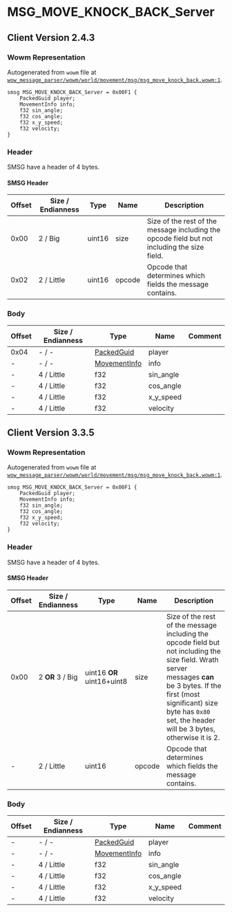 # MSG_MOVE_KNOCK_BACK_Server

## Client Version 2.4.3

### Wowm Representation

Autogenerated from `wowm` file at [`wow_message_parser/wowm/world/movement/msg/msg_move_knock_back.wowm:1`](https://github.com/gtker/wow_messages/tree/main/wow_message_parser/wowm/world/movement/msg/msg_move_knock_back.wowm#L1).
```rust,ignore
smsg MSG_MOVE_KNOCK_BACK_Server = 0x00F1 {
    PackedGuid player;
    MovementInfo info;
    f32 sin_angle;
    f32 cos_angle;
    f32 x_y_speed;
    f32 velocity;
}
```
### Header

SMSG have a header of 4 bytes.

#### SMSG Header

| Offset | Size / Endianness | Type   | Name   | Description |
| ------ | ----------------- | ------ | ------ | ----------- |
| 0x00   | 2 / Big           | uint16 | size   | Size of the rest of the message including the opcode field but not including the size field.|
| 0x02   | 2 / Little        | uint16 | opcode | Opcode that determines which fields the message contains.|

### Body

| Offset | Size / Endianness | Type | Name | Comment |
| ------ | ----------------- | ---- | ---- | ------- |
| 0x04 | - / - | [PackedGuid](../types/packed-guid.md) | player |  |
| - | - / - | [MovementInfo](movementinfo.md) | info |  |
| - | 4 / Little | f32 | sin_angle |  |
| - | 4 / Little | f32 | cos_angle |  |
| - | 4 / Little | f32 | x_y_speed |  |
| - | 4 / Little | f32 | velocity |  |

## Client Version 3.3.5

### Wowm Representation

Autogenerated from `wowm` file at [`wow_message_parser/wowm/world/movement/msg/msg_move_knock_back.wowm:1`](https://github.com/gtker/wow_messages/tree/main/wow_message_parser/wowm/world/movement/msg/msg_move_knock_back.wowm#L1).
```rust,ignore
smsg MSG_MOVE_KNOCK_BACK_Server = 0x00F1 {
    PackedGuid player;
    MovementInfo info;
    f32 sin_angle;
    f32 cos_angle;
    f32 x_y_speed;
    f32 velocity;
}
```
### Header

SMSG have a header of 4 bytes.

#### SMSG Header

| Offset | Size / Endianness | Type   | Name   | Description |
| ------ | ----------------- | ------ | ------ | ----------- |
| 0x00   | 2 **OR** 3 / Big           | uint16 **OR** uint16+uint8 | size | Size of the rest of the message including the opcode field but not including the size field. Wrath server messages **can** be 3 bytes. If the first (most significant) size byte has `0x80` set, the header will be 3 bytes, otherwise it is 2.|
| -      | 2 / Little| uint16 | opcode | Opcode that determines which fields the message contains. |

### Body

| Offset | Size / Endianness | Type | Name | Comment |
| ------ | ----------------- | ---- | ---- | ------- |
| - | - / - | [PackedGuid](../types/packed-guid.md) | player |  |
| - | - / - | [MovementInfo](movementinfo.md) | info |  |
| - | 4 / Little | f32 | sin_angle |  |
| - | 4 / Little | f32 | cos_angle |  |
| - | 4 / Little | f32 | x_y_speed |  |
| - | 4 / Little | f32 | velocity |  |

